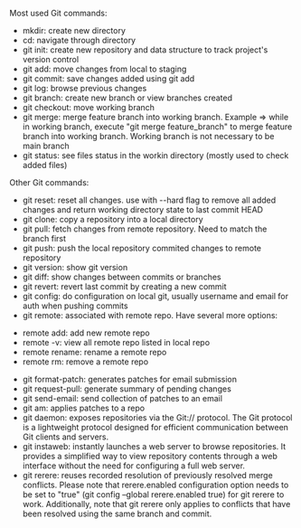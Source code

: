 Most used Git commands:
- mkdir: create new directory
- cd: navigate through directory
- git init: create new repository and data structure to track project's version control
- git add: move changes from local to staging
- git commit: save changes added using git add
- git log: browse previous changes
- git branch: create new branch or view branches created
- git checkout: move working branch
- git merge: merge feature branch into working branch. Example => while in working branch, execute "git merge feature_branch" to merge feature branch into working branch. Working branch is not necessary to be main branch
- git status: see files status in the workin directory (mostly used to check added files)

Other Git commands:
- git reset: reset all changes. use with --hard flag to remove all added changes and return working directory state to last commit HEAD
- git clone: copy a repository into a local directory
- git pull: fetch changes from remote repository. Need to match the branch first
- git push: push the local repository commited changes to remote repository
- git version: show git version
- git diff: show changes between commits or branches
- git revert: revert last commit by creating a new commit
- git config: do configuration on local git, usually username and email for auth when pushing commits
- git remote: associated with remote repo. Have several more options:
+ remote add: add new remote repo
+ remote -v: view all remote repo listed in local repo
+ remote rename: rename a remote repo
+ remote rm: remove a remote repo
- git format-patch: generates patches for email submission
- git request-pull: generate summary of pending changes
- git send-email: send collection of patches to an email
- git am: applies patches to a repo
- git daemon: exposes repositories via the Git:// protocol. The Git protocol is a lightweight protocol designed for efficient communication between Git clients and servers.
- git instaweb: instantly launches a web server to browse repositories. It provides a simplified way to view repository contents through a web interface without the need for configuring a full web server.
- git rerere: reuses recorded resolution of previously resolved merge conflicts. Please note that rerere.enabled configuration option needs to be set to "true" (git config –global rerere.enabled true) for git rerere to work. Additionally, note that git rerere only applies to conflicts that have been resolved using the same branch and commit.